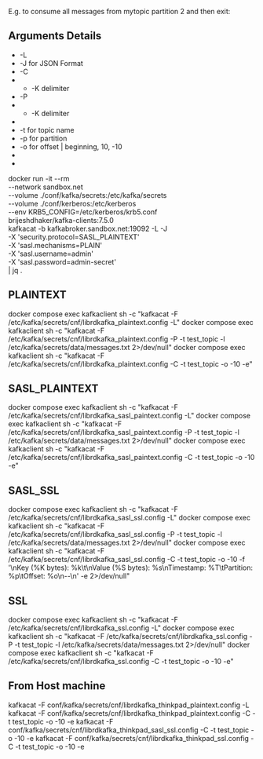 E.g. to consume all messages from mytopic partition 2 and then exit:

## Arguments Details 
* -L
* -J  for JSON Format
* -C
* * -K delimiter
* -P
* * -K delimiter
* 
* -t  for topic name
* -p  for partition
* -o  for offset    |  beginning, 10, -10
* 
* 

docker run -it --rm \
--network sandbox.net \
--volume ./conf/kafka/secrets:/etc/kafka/secrets \
--volume ./conf/kerberos:/etc/kerberos \
--env KRB5_CONFIG=/etc/kerberos/krb5.conf \
brijeshdhaker/kafka-clients:7.5.0 \
kafkacat -b kafkabroker.sandbox.net:19092 -L -J \
-X 'security.protocol=SASL_PLAINTEXT' \
-X 'sasl.mechanisms=PLAIN' \
-X 'sasl.username=admin' \
-X 'sasl.password=admin-secret' \
| jq .


## PLAINTEXT
docker compose exec kafkaclient sh -c "kafkacat -F /etc/kafka/secrets/cnf/librdkafka_plaintext.config -L"
docker compose exec kafkaclient sh -c "kafkacat -F /etc/kafka/secrets/cnf/librdkafka_plaintext.config -P -t test_topic -l /etc/kafka/secrets/data/messages.txt 2>/dev/null"
docker compose exec kafkaclient sh -c "kafkacat -F /etc/kafka/secrets/cnf/librdkafka_plaintext.config -C -t test_topic -o -10 -e"


## SASL_PLAINTEXT
docker compose exec kafkaclient sh -c "kafkacat -F /etc/kafka/secrets/cnf/librdkafka_sasl_paintext.config -L"
docker compose exec kafkaclient sh -c "kafkacat -F /etc/kafka/secrets/cnf/librdkafka_sasl_paintext.config -P -t test_topic -l /etc/kafka/secrets/data/messages.txt 2>/dev/null"
docker compose exec kafkaclient sh -c "kafkacat -F /etc/kafka/secrets/cnf/librdkafka_sasl_paintext.config -C -t test_topic -o -10 -e"

## SASL_SSL
docker compose exec kafkaclient sh -c "kafkacat -F /etc/kafka/secrets/cnf/librdkafka_sasl_ssl.config -L"
docker compose exec kafkaclient sh -c "kafkacat -F /etc/kafka/secrets/cnf/librdkafka_sasl_ssl.config -P -t test_topic -l /etc/kafka/secrets/data/messages.txt 2>/dev/null"
docker compose exec kafkaclient sh -c "kafkacat -F /etc/kafka/secrets/cnf/librdkafka_sasl_ssl.config -C -t test_topic -o -10 -f '\nKey (%K bytes): %k\t\nValue (%S bytes): %s\nTimestamp: %T\tPartition: %p\tOffset: %o\n--\n' -e 2>/dev/null"

## SSL
docker compose exec kafkaclient sh -c "kafkacat -F /etc/kafka/secrets/cnf/librdkafka_ssl.config -L"
docker compose exec kafkaclient sh -c "kafkacat -F /etc/kafka/secrets/cnf/librdkafka_ssl.config -P -t test_topic -l /etc/kafka/secrets/data/messages.txt 2>/dev/null"
docker compose exec kafkaclient sh -c "kafkacat -F /etc/kafka/secrets/cnf/librdkafka_ssl.config -C -t test_topic -o -10 -e"


## From Host machine
kafkacat -F conf/kafka/secrets/cnf/librdkafka_thinkpad_plaintext.config -L
kafkacat -F conf/kafka/secrets/cnf/librdkafka_thinkpad_plaintext.config -C -t test_topic -o -10 -e
kafkacat -F conf/kafka/secrets/cnf/librdkafka_thinkpad_sasl_ssl.config -C -t test_topic -o -10 -e
kafkacat -F conf/kafka/secrets/cnf/librdkafka_thinkpad_ssl.config -C -t test_topic -o -10 -e

